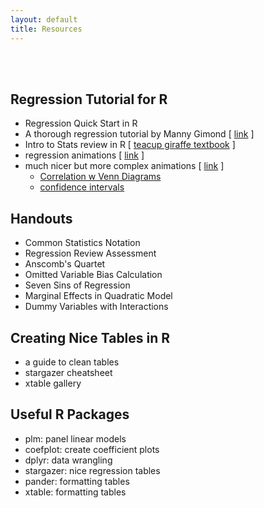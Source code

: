 ```yaml
---
layout: default
title: Resources
---
```


<div class = "uk-container uk-container-small">
  
<br><br>

## Regression Tutorial for R

* Regression Quick Start in R 
* A thorough regression tutorial by Manny Gimond [ [link](http://mgimond.github.io/Stats-in-R/regression.html) ]
* Intro to Stats review in R [ [teacup giraffe textbook](https://tinystats.github.io/teacups-giraffes-and-statistics/) ]
* regression animations [ [link](https://github.com/lecy/regression-simulations) ]
* much nicer but more complex animations [ [link](https://rpsychologist.com/archives) ]
  - [Correlation w Venn Diagrams](https://rpsychologist.com/d3/correlation/)
  - [confidence intervals](https://rpsychologist.com/d3/CI/)

## Handouts 

* Common Statistics Notation 
* Regression Review Assessment 
* Anscomb's Quartet 
* Omitted Variable Bias Calculation 
* Seven Sins of Regression 
* Marginal Effects in Quadratic Model 
* Dummy Variables with Interactions 



## Creating Nice Tables in R

* a guide to clean tables
* stargazer cheatsheet
* xtable gallery 


## Useful R Packages

* plm: panel linear models 
* coefplot: create coefficient plots 
* dplyr: data wrangling 
* stargazer: nice regression tables 
* pander: formatting tables 
* xtable: formatting tables 


 


</div>
<br><br><br>

